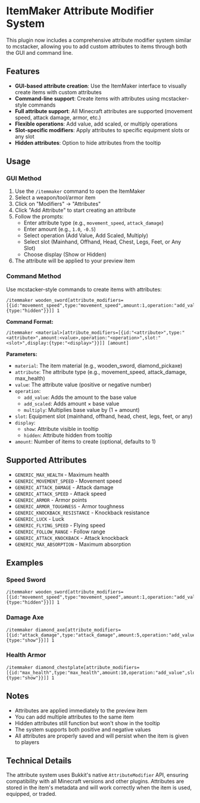 # ItemMaker Attribute Modifier System

This plugin now includes a comprehensive attribute modifier system similar to mcstacker, allowing you to add custom attributes to items through both the GUI and command line.

## Features

- **GUI-based attribute creation**: Use the ItemMaker interface to visually create items with custom attributes
- **Command-line support**: Create items with attributes using mcstacker-style commands
- **Full attribute support**: All Minecraft attributes are supported (movement speed, attack damage, armor, etc.)
- **Flexible operations**: Add value, add scaled, or multiply operations
- **Slot-specific modifiers**: Apply attributes to specific equipment slots or any slot
- **Hidden attributes**: Option to hide attributes from the tooltip

## Usage

### GUI Method

1. Use the `/itemmaker` command to open the ItemMaker
2. Select a weapon/tool/armor item
3. Click on "Modifiers" → "Attributes"
4. Click "Add Attribute" to start creating an attribute
5. Follow the prompts:
   - Enter attribute type (e.g., `movement_speed`, `attack_damage`)
   - Enter amount (e.g., `1.0`, `-0.5`)
   - Select operation (Add Value, Add Scaled, Multiply)
   - Select slot (Mainhand, Offhand, Head, Chest, Legs, Feet, or Any Slot)
   - Choose display (Show or Hidden)
6. The attribute will be applied to your preview item

### Command Method

Use mcstacker-style commands to create items with attributes:

```
/itemmaker wooden_sword[attribute_modifiers=[{id:"movement_speed",type:"movement_speed",amount:1,operation:"add_value",slot:"mainhand",display:{type:"hidden"}}]] 1
```

**Command Format:**
```
/itemmaker <material>[attribute_modifiers=[{id:"<attribute>",type:"<attribute>",amount:<value>,operation:"<operation>",slot:"<slot>",display:{type:"<display>"}}]] [amount]
```

**Parameters:**
- `material`: The item material (e.g., wooden_sword, diamond_pickaxe)
- `attribute`: The attribute type (e.g., movement_speed, attack_damage, max_health)
- `value`: The attribute value (positive or negative number)
- `operation`: 
  - `add_value`: Adds the amount to the base value
  - `add_scaled`: Adds amount × base value
  - `multiply`: Multiplies base value by (1 + amount)
- `slot`: Equipment slot (mainhand, offhand, head, chest, legs, feet, or any)
- `display`: 
  - `show`: Attribute visible in tooltip
  - `hidden`: Attribute hidden from tooltip
- `amount`: Number of items to create (optional, defaults to 1)

## Supported Attributes

- `GENERIC_MAX_HEALTH` - Maximum health
- `GENERIC_MOVEMENT_SPEED` - Movement speed
- `GENERIC_ATTACK_DAMAGE` - Attack damage
- `GENERIC_ATTACK_SPEED` - Attack speed
- `GENERIC_ARMOR` - Armor points
- `GENERIC_ARMOR_TOUGHNESS` - Armor toughness
- `GENERIC_KNOCKBACK_RESISTANCE` - Knockback resistance
- `GENERIC_LUCK` - Luck
- `GENERIC_FLYING_SPEED` - Flying speed
- `GENERIC_FOLLOW_RANGE` - Follow range
- `GENERIC_ATTACK_KNOCKBACK` - Attack knockback
- `GENERIC_MAX_ABSORPTION` - Maximum absorption

## Examples

### Speed Sword
```
/itemmaker wooden_sword[attribute_modifiers=[{id:"movement_speed",type:"movement_speed",amount:1,operation:"add_value",slot:"mainhand",display:{type:"hidden"}}]] 1
```

### Damage Axe
```
/itemmaker diamond_axe[attribute_modifiers=[{id:"attack_damage",type:"attack_damage",amount:5,operation:"add_value",slot:"mainhand",display:{type:"show"}}]] 1
```

### Health Armor
```
/itemmaker diamond_chestplate[attribute_modifiers=[{id:"max_health",type:"max_health",amount:10,operation:"add_value",slot:"chest",display:{type:"show"}}]] 1
```

## Notes

- Attributes are applied immediately to the preview item
- You can add multiple attributes to the same item
- Hidden attributes still function but won't show in the tooltip
- The system supports both positive and negative values
- All attributes are properly saved and will persist when the item is given to players

## Technical Details

The attribute system uses Bukkit's native `AttributeModifier` API, ensuring compatibility with all Minecraft versions and other plugins. Attributes are stored in the item's metadata and will work correctly when the item is used, equipped, or traded.
